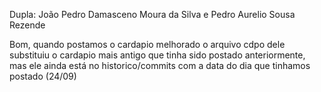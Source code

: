 Dupla: João Pedro Damasceno Moura da Silva e
Pedro Aurelio Sousa Rezende

Bom, quando postamos o cardapio melhorado o arquivo cdpo dele substituiu o cardapio mais antigo que tinha sido postado anteriormente, mas ele ainda está no historico/commits com a data do dia que tinhamos postado (24/09)
